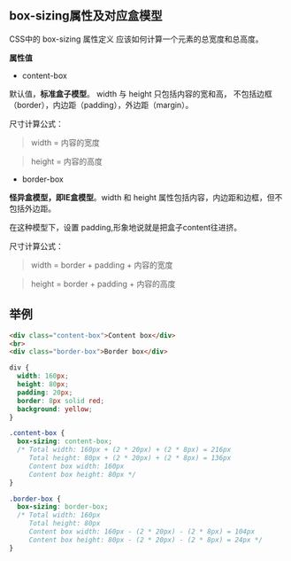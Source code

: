 ## box-sizing属性及对应盒模型
CSS中的 box-sizing 属性定义 应该如何计算一个元素的总宽度和总高度。

**属性值**

- content-box

默认值，**标准盒子模型**。 width 与 height 只包括内容的宽和高， 不包括边框（border），内边距（padding），外边距（margin）。

尺寸计算公式：

> width = 内容的宽度

> height = 内容的高度

- border-box

 **怪异盒模型，即IE盒模型**。width 和 height 属性包括内容，内边距和边框，但不包括外边距。
 
 在这种模型下，设置 padding,形象地说就是把盒子content往进挤。
 
尺寸计算公式：
> width = border + padding + 内容的宽度

> height = border + padding + 内容的高度


## 举例
```html
<div class="content-box">Content box</div>
<br>
<div class="border-box">Border box</div>
```
```css
div {
  width: 160px;
  height: 80px;
  padding: 20px;
  border: 8px solid red;
  background: yellow;
}

.content-box { 
  box-sizing: content-box; 
  /* Total width: 160px + (2 * 20px) + (2 * 8px) = 216px
     Total height: 80px + (2 * 20px) + (2 * 8px) = 136px
     Content box width: 160px
     Content box height: 80px */
}

.border-box { 
  box-sizing: border-box;
  /* Total width: 160px
     Total height: 80px
     Content box width: 160px - (2 * 20px) - (2 * 8px) = 104px
     Content box height: 80px - (2 * 20px) - (2 * 8px) = 24px */
}
```